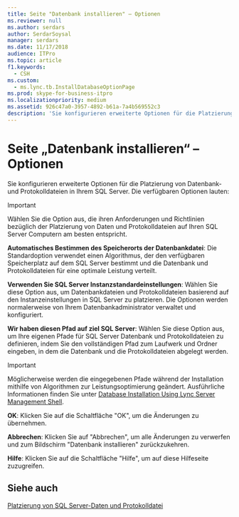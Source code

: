 ```yaml
---
title: Seite "Datenbank installieren" – Optionen
ms.reviewer: null
ms.author: serdars
author: SerdarSoysal
manager: serdars
ms.date: 11/17/2018
audience: ITPro
ms.topic: article
f1.keywords:
  - CSH
ms.custom:
  - ms.lync.tb.InstallDatabaseOptionPage
ms.prod: skype-for-business-itpro
ms.localizationpriority: medium
ms.assetid: 926c47a0-3957-4892-b61a-7a4b569552c3
description: 'Sie konfigurieren erweiterte Optionen für die Platzierung von Datenbank- und Protokolldateien in Ihrem SQL Server. Die verfügbaren Optionen lauten:'
---
```


# <a name="install-database-options-page"></a>Seite „Datenbank installieren“ – Optionen

Sie konfigurieren erweiterte Optionen für die Platzierung von Datenbank- und Protokolldateien in Ihrem SQL Server. Die verfügbaren Optionen lauten:

> [!IMPORTANT]
> Wählen Sie die Option aus, die ihren Anforderungen und Richtlinien bezüglich der Platzierung von Daten und Protokolldateien auf Ihren SQL Server Computern am besten entspricht.

 **Automatisches Bestimmen des Speicherorts der Datenbankdatei**: Die Standardoption verwendet einen Algorithmus, der den verfügbaren Speicherplatz auf dem SQL Server bestimmt und die Datenbank und Protokolldateien für eine optimale Leistung verteilt.

 **Verwenden Sie SQL Server Instanzstandardeinstellungen**: Wählen Sie diese Option aus, um Datenbankdateien und Protokolldateien basierend auf den Instanzeinstellungen in SQL Server zu platzieren. Die Optionen werden normalerweise von Ihrem Datenbankadministrator verwaltet und konfiguriert.

 **Wir haben diesen Pfad auf ziel SQL Server**: Wählen Sie diese Option aus, um Ihre eigenen Pfade für SQL Server Datenbank und Protokolldateien zu definieren, indem Sie den vollständigen Pfad zum Laufwerk und Ordner eingeben, in dem die Datenbank und die Protokolldateien abgelegt werden.

> [!IMPORTANT]
> Möglicherweise werden die eingegebenen Pfade während der Installation mithilfe von Algorithmen zur Leistungsoptimierung geändert. Ausführliche Informationen finden Sie unter [Database Installation Using Lync Server Management Shell](/previous-versions/office/lync-server-2013/lync-server-2013-database-installation-using-lync-server-management-shell).

 **OK**: Klicken Sie auf die Schaltfläche "OK", um die Änderungen zu übernehmen.

 **Abbrechen**: Klicken Sie auf "Abbrechen", um alle Änderungen zu verwerfen und zum Bildschirm "Datenbank installieren" zurückzukehren.

 **Hilfe**: Klicken Sie auf die Schaltfläche "Hilfe", um auf diese Hilfeseite zuzugreifen.

## <a name="see-also"></a>Siehe auch

[Platzierung von SQL Server-Daten und Protokolldatei](/previous-versions/office/lync-server-2013/lync-server-2013-sql-server-data-and-log-file-placement)